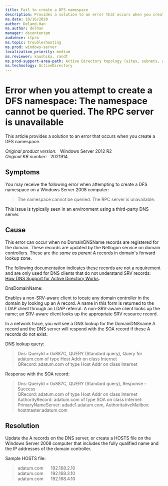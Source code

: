 ```yaml
---
title: Fail to create a DFS namespace
description: Provides a solution to an error that occurs when you create a DFS namespace.
ms.date: 10/16/2020
author: Deland-Han
ms.author: delhan
manager: dscontentpm
audience: itpro
ms.topic: troubleshooting
ms.prod: windows-server
localization_priority: medium
ms.reviewer: kaushika, randt
ms.prod-support-area-path: Active Directory topology (sites, subnets, and connection objects)
ms.technology: ActiveDirectory
---
```

# Error when you attempt to create a DFS namespace: The namespace cannot be queried. The RPC server is unavailable

This article provides a solution to an error that occurs when you create a DFS namespace.

_Original product version:_ &nbsp; Windows Server 2012 R2  
_Original KB number:_ &nbsp; 2021914

## Symptoms

You may receive the following error when attempting to create a DFS namespace on a Windows Server 2008 computer:

> The namespace cannot be queried. The RPC server is unavailable.

This issue is typically seen in an environment using a third-party DNS server.

## Cause

This error can occur when no DomainDNSName records are registered for the domain. These records are updated by the Netlogon service on domain controllers. These are the *same as parent* A records in domain's forward lookup zone.

The following documentation indicates these records are not a requirement and are only used for DNS clients that do not understand SRV records:  
[How DNS Support for Active Directory Works](/previous-versions/windows/it-pro/windows-server-2003/cc759550(v=ws.10)).

DnsDomainName:

Enables a non-SRV-aware client to locate any domain controller in the domain by looking up an A record. A name in this form is returned to the LDAP client through an LDAP referral. A non-SRV-aware client looks up the name; an SRV-aware client looks up the appropriate SRV resource record.

In a network trace, you will see a DNS lookup for the DomainDNSname A record and the DNS server will respond with the SOA record if these A records do not exist.

DNS lookup query:

> Dns: QueryId = 0x887C, QUERY (Standard query), Query for adatum.com of type Host Addr on class Internet  
QRecord: adatum.com of type Host Addr on class Internet

Response with the SOA record:

> Dns: QueryId = 0x887C, QUERY (Standard query), Response - Success  
QRecord: adatum.com of type Host Addr on class Internet  
AuthorityRecord: adatum.com of type SOA on class Internet: PrimaryNameServer: adadc1.adatum.com, AuthoritativeMailbox: hostmaster.adatum.com

## Resolution

Update the A records on the DNS server, or create a HOSTS file on the Windows Server 2008 computer that includes the fully qualified name and the IP addresses of the domain controller.

Sample HOSTS file:

> adatum.com      192.168.2.10  
adatum.com      192.168.3.10  
adatum.com      192.168.4.10
